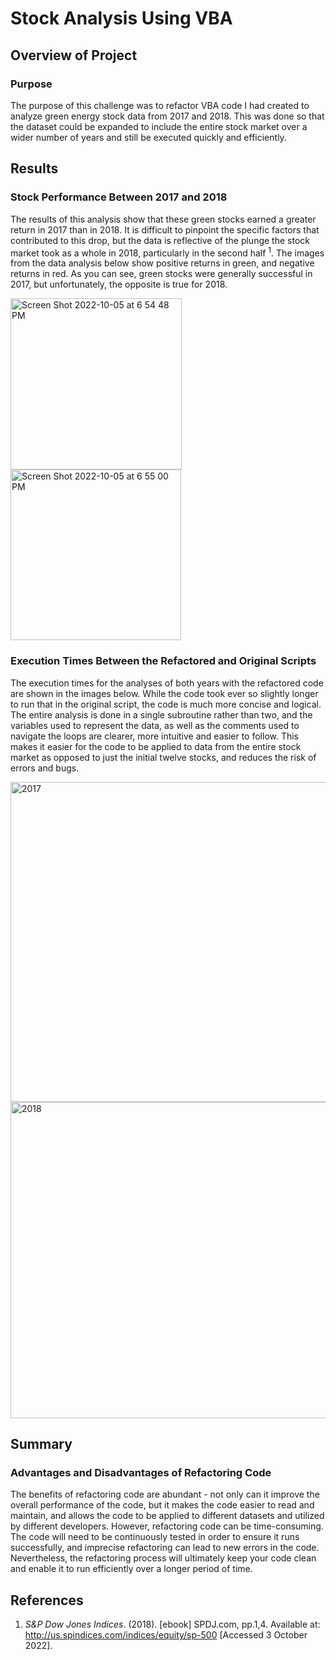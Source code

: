 # Stock Analysis Using VBA

## Overview of Project

### Purpose

The purpose of this challenge was to refactor VBA code I had created to analyze green energy stock data from 2017 and 2018. This was done so that the dataset could be expanded to include the entire stock market over a wider number of years and still be executed quickly and efficiently.  

## Results

### Stock Performance Between 2017 and 2018

The results of this analysis show that these green stocks earned a greater return in 2017 than in 2018. It is difficult to pinpoint the specific factors that contributed to this drop, but the data is reflective of the plunge the stock market took as a whole in 2018, particularly in the second half <sup>1</sup>. The images from the data analysis below show positive returns in green, and negative returns in red. As you can see, green stocks were generally successful in 2017, but unfortunately, the opposite is true for 2018.

<img width="274" alt="Screen Shot 2022-10-05 at 6 54 48 PM" src="https://user-images.githubusercontent.com/113553238/194182082-8503d539-45b8-4cd0-8fde-a0489b981aa3.png">     <img width="273" alt="Screen Shot 2022-10-05 at 6 55 00 PM" src="https://user-images.githubusercontent.com/113553238/194182100-0eb04bfd-1433-43d0-849e-0b46577f1935.png">

### Execution Times Between the Refactored and Original Scripts

The execution times for the analyses of both years with the refactored code are shown in the images below. While the code took ever so slightly longer to run that in the original script, the code is much more concise and logical. The entire analysis is done in a single subroutine rather than two, and the variables used to represent the data, as well as the comments used to navigate the loops are clearer, more intuitive and easier to follow. This makes it easier for the code to be applied to data from the entire stock market as opposed to just the initial twelve stocks, and reduces the risk of errors and bugs.

<img width="512" alt="2017" src="https://user-images.githubusercontent.com/113553238/194640199-6a126ef2-cf9e-4e00-a1f4-738447b41064.png">
<img width="506" alt="2018" src="https://user-images.githubusercontent.com/113553238/194640213-a43bb17a-4c44-4e46-8d2e-1023df2826c3.png">

## Summary

### Advantages and Disadvantages of Refactoring Code

The benefits of refactoring code are abundant - not only can it improve the overall performance of the code, but it makes the code easier to read and maintain, and allows the code to be applied to different datasets and utilized by different developers. However, refactoring code can be time-consuming. The code will need to be continuously tested in order to ensure it runs successfully, and imprecise refactoring can lead to new errors in the code. Nevertheless, the refactoring process will ultimately keep your code clean and enable it to run efficiently over a longer period of time.

## References

1. *S&P Dow Jones Indices*. (2018). [ebook] SPDJ.com, pp.1,4. Available at: <http://us.spindices.com/indices/equity/sp-500> [Accessed 3 October 2022].
